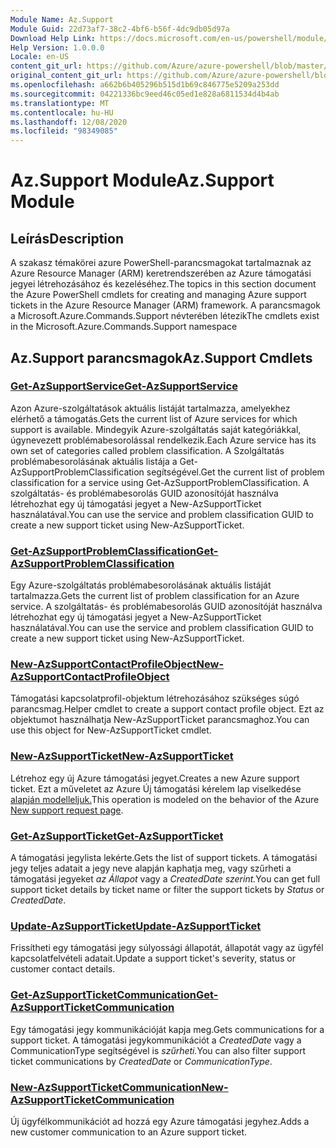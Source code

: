```yaml
---
Module Name: Az.Support
Module Guid: 22d73af7-38c2-4bf6-b56f-4dc9db05d97a
Download Help Link: https://docs.microsoft.com/en-us/powershell/module/az.support
Help Version: 1.0.0.0
Locale: en-US
content_git_url: https://github.com/Azure/azure-powershell/blob/master/src/Support/Support/help/Az.Support.md
original_content_git_url: https://github.com/Azure/azure-powershell/blob/master/src/Support/Support/help/Az.Support.md
ms.openlocfilehash: a662b6b405296b515d1b69c846775e5209a253dd
ms.sourcegitcommit: 04221336bc9eed46c05ed1e828a6811534d4b4ab
ms.translationtype: MT
ms.contentlocale: hu-HU
ms.lasthandoff: 12/08/2020
ms.locfileid: "98349085"
---
```

# <span data-ttu-id="b8bfe-101">Az.Support Module</span><span class="sxs-lookup"><span data-stu-id="b8bfe-101">Az.Support Module</span></span>
## <span data-ttu-id="b8bfe-102">Leírás</span><span class="sxs-lookup"><span data-stu-id="b8bfe-102">Description</span></span>
<span data-ttu-id="b8bfe-103">A szakasz témakörei azure PowerShell-parancsmagokat tartalmaznak az Azure Resource Manager (ARM) keretrendszerében az Azure támogatási jegyei létrehozásához és kezeléséhez.</span><span class="sxs-lookup"><span data-stu-id="b8bfe-103">The topics in this section document the Azure PowerShell cmdlets for creating and managing Azure support tickets in the Azure Resource Manager (ARM) framework.</span></span> <span data-ttu-id="b8bfe-104">A parancsmagok a Microsoft.Azure.Commands.Support névterében létezik</span><span class="sxs-lookup"><span data-stu-id="b8bfe-104">The cmdlets exist in the Microsoft.Azure.Commands.Support namespace</span></span>

## <span data-ttu-id="b8bfe-105">Az.Support parancsmagok</span><span class="sxs-lookup"><span data-stu-id="b8bfe-105">Az.Support Cmdlets</span></span>
### [<span data-ttu-id="b8bfe-106">Get-AzSupportService</span><span class="sxs-lookup"><span data-stu-id="b8bfe-106">Get-AzSupportService</span></span>](Get-AzSupportService.md)
<span data-ttu-id="b8bfe-107">Azon Azure-szolgáltatások aktuális listáját tartalmazza, amelyekhez elérhető a támogatás.</span><span class="sxs-lookup"><span data-stu-id="b8bfe-107">Gets the current list of Azure services for which support is available.</span></span> <span data-ttu-id="b8bfe-108">Mindegyik Azure-szolgáltatás saját kategóriákkal, úgynevezett problémabesorolással rendelkezik.</span><span class="sxs-lookup"><span data-stu-id="b8bfe-108">Each Azure service has its own set of categories called problem classification.</span></span> <span data-ttu-id="b8bfe-109">A Szolgáltatás problémabesorolásának aktuális listája a Get-AzSupportProblemClassification segítségével.</span><span class="sxs-lookup"><span data-stu-id="b8bfe-109">Get the current list of problem classification for a service using Get-AzSupportProblemClassification.</span></span> <span data-ttu-id="b8bfe-110">A szolgáltatás- és problémabesorolás GUID azonosítóját használva létrehozhat egy új támogatási jegyet a New-AzSupportTicket használatával.</span><span class="sxs-lookup"><span data-stu-id="b8bfe-110">You can use the service and problem classification GUID to create a new support ticket using New-AzSupportTicket.</span></span>

### [<span data-ttu-id="b8bfe-111">Get-AzSupportProblemClassification</span><span class="sxs-lookup"><span data-stu-id="b8bfe-111">Get-AzSupportProblemClassification</span></span>](Get-AzSupportProblemClassification.md)
<span data-ttu-id="b8bfe-112">Egy Azure-szolgáltatás problémabesorolásának aktuális listáját tartalmazza.</span><span class="sxs-lookup"><span data-stu-id="b8bfe-112">Gets the current list of problem classification for an Azure service.</span></span> <span data-ttu-id="b8bfe-113">A szolgáltatás- és problémabesorolás GUID azonosítóját használva létrehozhat egy új támogatási jegyet a New-AzSupportTicket használatával.</span><span class="sxs-lookup"><span data-stu-id="b8bfe-113">You can use the service and problem classification GUID to create a new support ticket using New-AzSupportTicket.</span></span> 

### [<span data-ttu-id="b8bfe-114">New-AzSupportContactProfileObject</span><span class="sxs-lookup"><span data-stu-id="b8bfe-114">New-AzSupportContactProfileObject</span></span>](New-AzSupportContactProfileObject.md)
<span data-ttu-id="b8bfe-115">Támogatási kapcsolatprofil-objektum létrehozásához szükséges súgó parancsmag.</span><span class="sxs-lookup"><span data-stu-id="b8bfe-115">Helper cmdlet to create a support contact profile object.</span></span> <span data-ttu-id="b8bfe-116">Ezt az objektumot használhatja New-AzSupportTicket parancsmaghoz.</span><span class="sxs-lookup"><span data-stu-id="b8bfe-116">You can use this object for New-AzSupportTicket cmdlet.</span></span>

### [<span data-ttu-id="b8bfe-117">New-AzSupportTicket</span><span class="sxs-lookup"><span data-stu-id="b8bfe-117">New-AzSupportTicket</span></span>](New-AzSupportTicket.md)
<span data-ttu-id="b8bfe-118">Létrehoz egy új Azure támogatási jegyet.</span><span class="sxs-lookup"><span data-stu-id="b8bfe-118">Creates a new Azure support ticket.</span></span> <span data-ttu-id="b8bfe-119">Ezt a műveletet az Azure Új támogatási kérelem lap viselkedése [alapján modelleljuk.](https://portal.azure.com/#blade/Microsoft_Azure_Support/HelpAndSupportBlade/overview)</span><span class="sxs-lookup"><span data-stu-id="b8bfe-119">This operation is modeled on the behavior of the Azure [New support request page](https://portal.azure.com/#blade/Microsoft_Azure_Support/HelpAndSupportBlade/overview).</span></span>

### [<span data-ttu-id="b8bfe-120">Get-AzSupportTicket</span><span class="sxs-lookup"><span data-stu-id="b8bfe-120">Get-AzSupportTicket</span></span>](Get-AzSupportTicket.md)
<span data-ttu-id="b8bfe-121">A támogatási jegylista lekérte.</span><span class="sxs-lookup"><span data-stu-id="b8bfe-121">Gets the list of support tickets.</span></span> <span data-ttu-id="b8bfe-122">A támogatási jegy teljes adatait a jegy neve alapján kaphatja meg, vagy szűrheti a támogatási jegyeket *az Állapot* vagy a *CreatedDate szerint.*</span><span class="sxs-lookup"><span data-stu-id="b8bfe-122">You can get full support ticket details by ticket name or filter the support tickets by *Status* or *CreatedDate*.</span></span>

### [<span data-ttu-id="b8bfe-123">Update-AzSupportTicket</span><span class="sxs-lookup"><span data-stu-id="b8bfe-123">Update-AzSupportTicket</span></span>](Update-AzSupportTicket.md)
<span data-ttu-id="b8bfe-124">Frissítheti egy támogatási jegy súlyossági állapotát, állapotát vagy az ügyfél kapcsolatfelvételi adatait.</span><span class="sxs-lookup"><span data-stu-id="b8bfe-124">Update a support ticket's severity, status or customer contact details.</span></span>

### [<span data-ttu-id="b8bfe-125">Get-AzSupportTicketCommunication</span><span class="sxs-lookup"><span data-stu-id="b8bfe-125">Get-AzSupportTicketCommunication</span></span>](Get-AzSupportTicketCommunication.md)
<span data-ttu-id="b8bfe-126">Egy támogatási jegy kommunikációját kapja meg.</span><span class="sxs-lookup"><span data-stu-id="b8bfe-126">Gets communications for a support ticket.</span></span> <span data-ttu-id="b8bfe-127">A támogatási jegykommunikációt a *CreatedDate* vagy a CommunicationType segítségével is *szűrheti.*</span><span class="sxs-lookup"><span data-stu-id="b8bfe-127">You can also filter support ticket communications by *CreatedDate* or *CommunicationType*.</span></span> 

### [<span data-ttu-id="b8bfe-128">New-AzSupportTicketCommunication</span><span class="sxs-lookup"><span data-stu-id="b8bfe-128">New-AzSupportTicketCommunication</span></span>](New-AzSupportTicketCommunication.md)
<span data-ttu-id="b8bfe-129">Új ügyfélkommunikációt ad hozzá egy Azure támogatási jegyhez.</span><span class="sxs-lookup"><span data-stu-id="b8bfe-129">Adds a new customer communication to an Azure support ticket.</span></span> 




